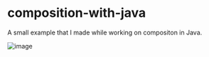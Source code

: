 # composition-with-java
A small example that I made while working on compositon in Java.

![image](https://user-images.githubusercontent.com/56845461/170836777-c46e878c-d975-4407-a8c7-823292d79bd0.png)
